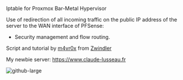 Iptable for Proxmox Bar-Metal Hypervisor

Use of redirection of all incoming traffic on the public IP address of the server to the WAN interface of PFSense:
- Security management and flow routing.

Script and tutorial by [m4vr0x](https://github.com/m4vr0x) from [Zwindler](https://blog.zwindler.fr/2017/07/11/deploiment-de-proxmox-ve-5-sur-un-serveur-dedie-part-1/)

My newbie server: https://www.claude-lusseau.fr

![github-large](https://www.claude-lusseau.fr/images/Hypervisor-1.svg)
